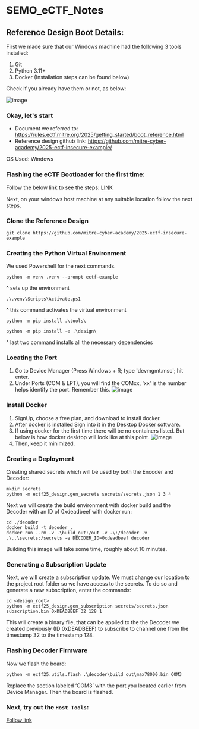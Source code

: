 # SEMO_eCTF_Notes

## Reference Design Boot Details:

First we made sure that our Windows machine had the following 3 tools installed:
1. Git
2. Python 3.11+
3. Docker (Installation steps can be found below)

Check if you already have them or not, as below:

![image](https://github.com/user-attachments/assets/f50216fa-4eef-4aed-8a79-7d8c65598225)

### Okay, let's start
- Document we referred to: https://rules.ectf.mitre.org/2025/getting_started/boot_reference.html
- Reference design github link: https://github.com/mitre-cyber-academy/2025-ectf-insecure-example/

OS Used: Windows

### Flashing the eCTF Bootloader for the first time:
Follow the below link to see the steps:
[LINK](https://github.com/SartJ/SEMO_eCTF_Notes/tree/main/Reset_A_Board)

Next, on your windows host machine at any suitable location follow the next steps.

### Clone the Reference Design
```
git clone https://github.com/mitre-cyber-academy/2025-ectf-insecure-example
```

### Creating the Python Virtual Environment

We used Powershell for the next commands.
```
python -m venv .venv --prompt ectf-example
```
^ sets up the environment
```
.\.venv\Scripts\Activate.ps1
```
^ this command activates the virtual environment
```
python -m pip install .\tools\
```

```
python -m pip install -e .\design\
```
^ last two command installs all the necessary dependencies

### Locating the Port
1. Go to Device Manager (Press Windows + R; type 'devmgmt.msc'; hit enter.
2. Under Ports (COM & LPT), you will find the COMxx, 'xx' is the number helps identify the port. Remember this.
![image](https://github.com/user-attachments/assets/c2841ae8-78bd-450b-9d84-84d962eda18a)

### Install Docker
1. SignUp, choose a free plan, and download to install docker.
2. After docker is installed Sign into it in the Desktop Docker software.
3. If using docker for the first time there will be no containers listed. But below is how docker desktop will look like at this point.
![image](https://github.com/user-attachments/assets/b6c42c93-2955-4500-aecd-45f78dd8af7c)
4. Then, keep it minimized.

### Creating a Deployment
Creating shared secrets which will be used by both the Encoder and Decoder:
```
mkdir secrets
python -m ectf25_design.gen_secrets secrets/secrets.json 1 3 4
```
Next we will create the build environment with docker build and the Decoder with an ID of 0xdeadbeef with docker run:
```
cd ./decoder
docker build -t decoder .
docker run --rm -v .\build_out:/out -v .\:/decoder -v .\..\secrets:/secrets -e DECODER_ID=0xdeadbeef decoder
```
Building this image will take some time, roughly about 10 minutes.

### Generating a Subscription Update
Next, we will create a subscription update. We must change our location to the project root folder so we have access to the secrets. To do so and generate a new subscription, enter the commands:
```
cd <design_root>
python -m ectf25_design.gen_subscription secrets/secrets.json subscription.bin 0xDEADBEEF 32 128 1
```
This will create a binary file, that can be applied to the the Decoder we created previously (ID 0xDEADBEEF) to subscribe to channel one from the timestamp 32 to the timestamp 128.

### Flashing Decoder Firmware
Now we flash the board:
```
python -m ectf25.utils.flash .\decoder\build_out\max78000.bin COM3
```
Replace the section labeled ‘COM3’ with the port you located earlier from Device Manager. Then the board is flashed.


### Next, try out the `Host Tools`:

[Follow link](https://github.com/mitre-cyber-academy/2025-ectf-insecure-example/?tab=readme-ov-file#host-tools-1)


